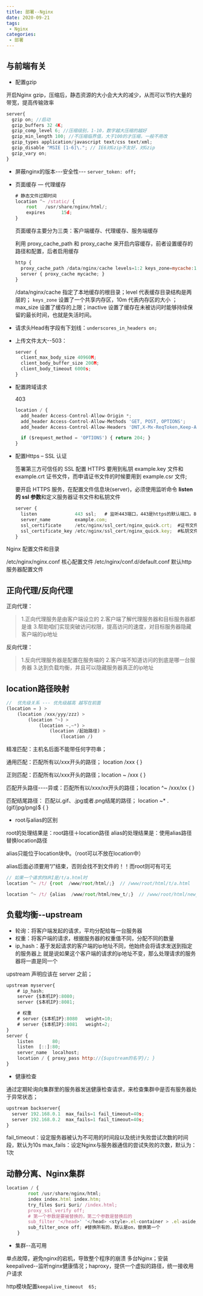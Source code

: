 ```yaml
---
title: 部署--Nginx
date: 2020-09-21
tags:
 - Nginx
categories:
 - 部署
---
```


##  **与前端有关**



- 配置gzip



开启Nginx gzip，压缩后，静态资源的大小会大大的减少，从而可以节约大量的带宽，提高传输效率



```js
server{
  gzip on; //启动
  gzip_buffers 32 4K;
  gzip_comp_level 6; //压缩级别，1-10，数字越大压缩的越好
  gzip_min_length 100; //不压缩临界值，大于100的才压缩，一般不用改
  gzip_types application/javascript text/css text/xml;
  gzip_disable "MSIE [1-6]\."; // IE6对Gzip不友好，对Gzip
  gzip_vary on;
}
```



- 屏蔽nginx的版本---安全性---  `server_token: off;`



- 页面缓存 — 代理缓存



  ```js
  # 静态文件过期时间
  location ^~ /static/ {
      root   /usr/share/nginx/html/;
      expires      15d;
  }
  ```
  
  页面缓存主要分为三类：客户端缓存、代理缓存、服务端缓存
  
  利用 proxy_cache_path 和 proxy_cache 来开启内容缓存，前者设置缓存的路径和配置，后者启用缓存
  
  ```js
  http {
    proxy_cache_path /data/nginx/cache levels=1:2 keys_zone=mycache:10m max_size=10g inactive=60m;
    server { proxy_cache mycache; }
  }
  ```
  
  /data/nginx/cache 指定了本地缓存的根目录；level 代表缓存目录结构是两层的； `keys_zone` 设置了一个共享内存区，10m 代表内存区的大小 ；max_size 设置了缓存的上限；inactive 设置了缓存在未被访问时能够持续保留的最长时间，也就是失活时间。
  
- 请求头Head有字段有下划线：`underscores_in_headers on;`



- 上传文件太大--503：

  ```js
  server {
    client_max_body_size 40960M;
    client_body_buffer_size 200M;
    client_body_timeout 6000s;
  }
  ```
  
- 配置跨域请求



  403

  ```js
  location / {
    add_header Access-Control-Allow-Origin *;
    add_header Access-Control-Allow-Methods 'GET, POST, OPTIONS';
    add_header Access-Control-Allow-Headers 'DNT,X-Mx-ReqToken,Keep-Alive,User-Agent,X-Requested-With,If-Modified-Since,Cache-Control,Content-Type,Authorization';
  
    if ($request_method = 'OPTIONS') { return 204; }
  }
  ```
  
- 配置Https – SSL 认证
  
  签署第三方可信任的 SSL
  配置 HTTPS 要用到私钥 example.key 文件和 example.crt 证书文件，而申请证书文件的时候要用到 example.csr 文件;
  
  要开启 HTTPS 服务，在配置文件信息块(server)，必须使用监听命令 **listen 的 ssl 参数**和定义服务器证书文件和私钥文件
  
  ```js
  server {
    listen              443 ssl;   # 监听443端口，443是https的默认端口。80为http的默认端口
    server_name         example.com;
    ssl_certificate     /etc/nginx/ssl_cert/nginx_quick.crt;  #证书文件---绝对路径
    ssl_certificate_key /etc/nginx/ssl_cert/nginx_quick.key;  #私钥文件---绝对路径
  }
  ```


 Nginx 配置文件和目录

/etc/nginx/nginx.conf 		核心配置文件
/etc/nginx/conf.d/default.conf 		默认http服务器配置文件

##  正向代理/反向代理

正向代理：

> 1.正向代理服务是由客户端设立的
> 2.客户端了解代理服务器和目标服务器都是谁
> 3.帮助咱们实现突破访问权限，提高访问的速度，对目标服务器隐藏客户端的ip地址

反向代理：

> 1.反向代理服务器是配置在服务端的
> 2.客户端不知道访问的到底是哪一台服务器
> 3.达到负载均衡，并且可以隐藏服务器真正的ip地址




## **location路径映射**



```js
//  优先级关系 --- 优先级越高 越写在前面
(location = ) > 
	(location /xxx/yyy/zzz) > 
		(location ^~) > 
			(location ~,~*) > 
				(location /起始路径) > 
					(location /)

```

精准匹配：主机名后面不能带任何字符串；

通用匹配：匹配所有以/xxx开头的路径； location /xxx { } 

正则匹配：匹配所有以/xxx开头的路径；location ~ /xxx { }

匹配开头路径----异或：匹配所有以/xxx/xx开头的路径；location ^~ /xxx/xx { }

匹配结尾路径： 匹配以.gif、.jpg或者.png结尾的路径；    location ~* \.(gif/jpg/png)$ { }


- root与alias的区别



root的处理结果是：root路径＋location路径
alias的处理结果是：使用alias路径替换location路径

alias只能位于location块中。（root可以不放在location中）

alias后面必须要用“/”结束，否则会找不到文件的！！而root则可有可无



```js
// 如果一个请求的URI是/t/a.html时
location ^~ /t/ {root  /www/root/html/;}  // /www/root/html/t/a.html

location ^~ /t/ {alias  /www/root/html/new_t/;}  // /www/root/html/new_t/a.html
```


##  负载均衡--upstream



- 轮询：将客户端发起的请求，平均分配给每一台服务器
- 权重：将客户端的请求，根据服务器的权重值不同，分配不同的数量
- ip_hash：基于发起请求的客户端的ip地址不同，他始终会将请求发送到指定的服务器上
  就是说如果这个客户端的请求的ip地址不变，那么处理请求的服务器将一直是同一个

upstream 声明应该在 server 之前；



```js
upstream myserver{
    # ip_hash;
    server {$本机IP}:8080;
    server {$本机IP}:8081;

    # 权重
    # server {$本机IP}:8080   weight=10;
    # server {$本机IP}:8081   weight=2;
}
server {
    listen       80;
    listen  [::]:80;
    server_name  localhost;
	location / { proxy_pass http://{$upstream的名字}/; }
}
```



- 健康检查



通过定期轮询向集群里的服务器发送健康检查请求，来检查集群中是否有服务器处于异常状态；

```js
upstream backserver{
  server 192.168.0.1  max_fails=1 fail_timeout=40s;
  server 192.168.0.2  max_fails=1 fail_timeout=40s;
}
```

fail_timeout：设定服务器被认为不可用的时间段以及统计失败尝试次数的时间段，默认为10s
max_fails：设定Nginx与服务器通信的尝试失败的次数，默认为：1次



##  动静分离、Nginx集群

```js
location / {
        root /usr/share/nginx/html;
        index index.html index.htm;
        try_files $uri $uri/ /index.html;
        proxy_ssl_verify off;
        # 第一个参数是要被替换的，第二个参数是替换后的
        sub_filter '</head>' '</head> <style>.el-container > .el-aside, .el-container > .el-header{display: none;}</style>';
        sub_filter_once off; #替换所有的，默认是on，替换第一个
    }

```



- 集群--高可用



单点故障，避免nginx的宕机，导致整个程序的崩溃
多台Nginx；安装keepalived--监听nginx健康情况；haproxy，提供一个虚拟的路径，统一接收用户请求

http模块配置`keepalive_timeout  65;`

